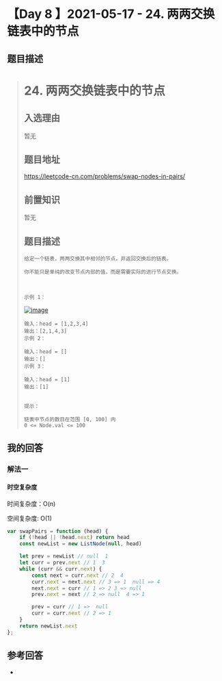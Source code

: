 # 【Day 8 】2021-05-17 - 24. 两两交换链表中的节点

## 题目描述

># 24. 两两交换链表中的节点
>
>## 入选理由
>
>暂无
>
>## 题目地址
>
>https://leetcode-cn.com/problems/swap-nodes-in-pairs/
>
>## 前置知识
>
>暂无
>
>## 题目描述
>
>```
>给定一个链表，两两交换其中相邻的节点，并返回交换后的链表。
>
>你不能只是单纯的改变节点内部的值，而是需要实际的进行节点交换。
>
> 
>
>示例 1：
>```
>
>[![image](https://camo.githubusercontent.com/37e86afda9f65871e855a3affee582b2c887ab3087927b4dc92801bc6d4ad26f/68747470733a2f2f6173736574732e6c656574636f64652e636f6d2f75706c6f6164732f323032302f31302f30332f737761705f6578312e6a7067)](https://camo.githubusercontent.com/37e86afda9f65871e855a3affee582b2c887ab3087927b4dc92801bc6d4ad26f/68747470733a2f2f6173736574732e6c656574636f64652e636f6d2f75706c6f6164732f323032302f31302f30332f737761705f6578312e6a7067)
>
>```
>输入：head = [1,2,3,4]
>输出：[2,1,4,3]
>示例 2：
>
>输入：head = []
>输出：[]
>示例 3：
>
>输入：head = [1]
>输出：[1]
> 
>
>提示：
>
>链表中节点的数目在范围 [0, 100] 内
>0 <= Node.val <= 100
>```

## 我的回答

### 解法一

#### 时空复杂度

时间复杂度：O(n)

空间复杂度: O(1)

```JavaScript
var swapPairs = function (head) {
    if (!head || !head.next) return head
    const newList = new ListNode(null, head)

    let prev = newList // null  1
    let curr = prev.next // 1  3
    while (curr && curr.next) {
        const next = curr.next // 2  4
        curr.next = next.next // 3 => 1  null => 4 
        next.next = curr // 1 => 2 3 => null 
        prev.next = next // 2 => null  4 => 1

        prev = curr // 1 =>  null
        curr = curr.next // 2 => 1
    }
    return newList.next
};
```

## 参考回答

-
